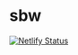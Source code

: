 # sbw
[![Netlify Status](https://api.netlify.com/api/v1/badges/e75ad58a-c514-4b87-9d39-037d0f267934/deploy-status)](https://app.netlify.com/sites/silverbackwolves/deploys)

